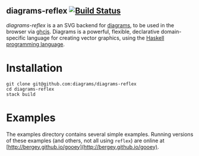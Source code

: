 diagrams-reflex  [![Build Status](https://travis-ci.org/diagrams/diagrams-reflex.png?branch=master)](http://travis-ci.org/diagrams/diagrams-reflex)
------------


_diagrams-reflex_ is a an SVG backend for [diagrams], to be used in
the browser via [ghcjs]. Diagrams is a powerful, flexible, declarative
domain-specific language for creating vector graphics, using the
[Haskell programming language][haskell].

[diagrams]: http://projects.haskell.org/diagrams/
[haskell]: http://www.haskell.org/haskellwiki/Haskell
[ghcjs]: https://github.com/ghcjs/ghcjs

# Installation

```
git clone git@github.com:diagrams/diagrams-reflex
cd diagrams-reflex
stack build
```

# Examples

The examples directory contains several simple examples.  Running
versions of these examples (and others, not all using `reflex`) are
online at
[http://bergey.github.io/gooey](http://bergey.github.io/gooey).
